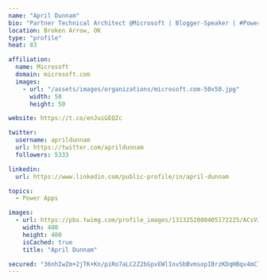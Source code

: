 ```yaml
---
name: "April Dunnam"
bio: "Partner Technical Architect @Microsoft | Blogger-Speaker | #PowerApps, #PowerAutomate, #Office365, #SharePoint | #WIT | #Karaoke Queen"
location: Broken Arrow, OK
type: "profile"
heat: 83

affiliation:
  name: Microsoft
  domain: microsoft.com
  images:
    - url: "/assets/images/organizations/microsoft.com-50x50.jpg"
      width: 50
      height: 50

website: https://t.co/enJuiGEQZc

twitter:
  username: aprildunnam
  url: https://twitter.com/aprildunnam
  followers: 5333

linkedin:
  url: https://www.linkedin.com/public-profile/in/april-dunnam

topics:
  - Power Apps

images:
  - url: https://pbs.twimg.com/profile_images/1313252080405172225/ACsVJFqU_400x400.jpg
    width: 400
    height: 400
    isCached: true
    title: "April Dunnam"

secured: "36nhIwZm+2jTK+Kn/piRo7aLC2Z2bGpvEWlIovSbBvmsopIBrzKDqHBqv4mCl3rrRctVhvI8mhoK+xCPmV7eXHd/jvy2KGFArvgPR12CKCPcp0yhrAbxysP0nRS8XwNfPNeuwPaTb9WwgCwP8xAGkkk2XUc3QK3a6KqxNQaGVvLvy4PG++1rNjbepcIxidXS4ZRGjusCkH6aT3Ihy0ttFZKk3/M0+NSSgOf7qga1/GtSC3r0KufP6vMHxCf3KOQyzbRUJ8wtC2TmKtKaNa5CFh+6R+ycxAcfrIG7qH/hxf8qAsrymDGppij4SLlTqGMMF5Q9sQv4vG/8ip6PKK83dtntUO3+IDuO6293t0Qhd0f7cgUb/RvteuvFzKWCnLp3OU3FiJqtTldH82JEz9CBumuKCW2JLOx1Lh5NHFgolKk=;T4lY6jQ31WnbaN9ZhijQdg=="
---
```


